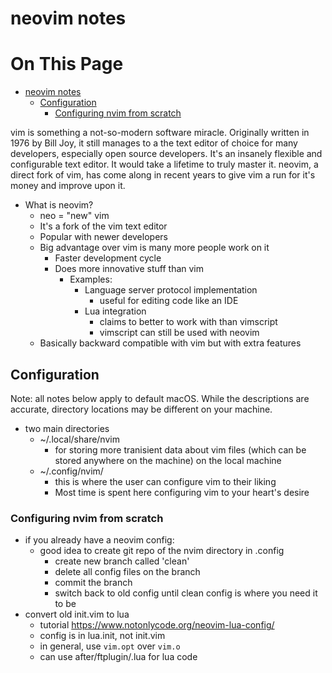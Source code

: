 # neovim notes

# On This Page

- [neovim notes](#neovim-notes)
    - [Configuration](#configuration)
        - [Configuring nvim from scratch](#configuring-nvim-from-scratch)

vim is something a not-so-modern software miracle. Originally written
in 1976 by Bill Joy, it still manages to a the text editor of choice
for many developers, especially open source developers. It's an insanely
flexible and configurable text editor. It would take a lifetime to truly master
it. neovim, a direct fork of vim, has come along in recent years to give vim a
run for it's money and improve upon it.

* What is neovim?
    * neo = "new" vim
    * It's a fork of the vim text editor
    * Popular with newer developers
    * Big advantage over vim is many more people work on it
        * Faster development cycle
        * Does more innovative stuff than vim
            * Examples:
                * Language server protocol implementation
                    * useful for editing code like an IDE 
                * Lua integration
                    * claims to better to work with than vimscript 
                    * vimscript can still be used with neovim
    * Basically backward compatible with vim but with extra features

## Configuration
Note: all notes below apply to default macOS. While the descriptions are accurate, directory locations may be different on your machine.

* two main directories
    * ~/.local/share/nvim
        * for storing more tranisient data about vim files (which can be stored anywhere on the machine) on the local machine
    * ~/.config/nvim/
        * this is where the user can configure vim to their liking
        * Most time is spent here configuring vim to your heart's desire

### Configuring nvim from scratch
* if you already have a neovim config:
    * good idea to create git repo of the nvim directory in .config
        * create new branch called 'clean'
        * delete all config files on the branch
        * commit the branch
        * switch back to old config until clean config is where you need it to be
* convert old init.vim to lua
    * tutorial https://www.notonlycode.org/neovim-lua-config/
    * config is in lua.init, not init.vim
    * in general, use `vim.opt` over `vim.o`
    * can use after/ftplugin/<filetype>.lua for lua code
        

